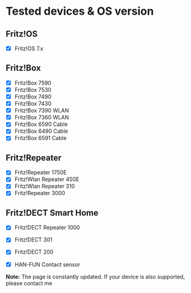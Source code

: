 # Tested devices & OS version

## Fritz!OS
- [x] Fritz!OS 7.x

## Fritz!Box
- [x] Fritz!Box 7590
- [x] Fritz!Box 7530
- [x] Fritz!Box 7490
- [x] Fritz!Box 7430
- [x] Fritz!Box 7390 WLAN
- [x] Fritz!Box 7360 WLAN
- [x] Fritz!Box 6590 Cable
- [x] Fritz!Box 6490 Cable
- [x] Fritz!Box 6591 Cable

## Fritz!Repeater
- [x] Fritz!Repeater 1750E
- [x] Fritz!Wlan Repeater 450E
- [x] Fritz!Wlan Repeater 310
- [x] Fritz!Repeater 3000

## Fritz!DECT Smart Home
- [x] Fritz!DECT Repeater 1000
- [x] Fritz!DECT 301
- [x] Fritz!DECT 200
- [x] HAN-FUN Contact sensor



**Note:** The page is constantly updated. If your device is also supported, please contact me

